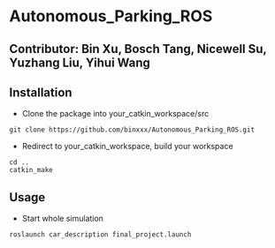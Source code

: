 Autonomous_Parking_ROS
======
## Contributor: Bin Xu, Bosch Tang, Nicewell Su, Yuzhang Liu, Yihui Wang
## Installation
- Clone the package into your_catkin_workspace/src
```
git clone https://github.com/binxxx/Autonomous_Parking_ROS.git
```
- Redirect to your_catkin_workspace, build your workspace
```
cd ..
catkin_make
```
## Usage
- Start whole simulation
```
roslaunch car_description final_project.launch
```
